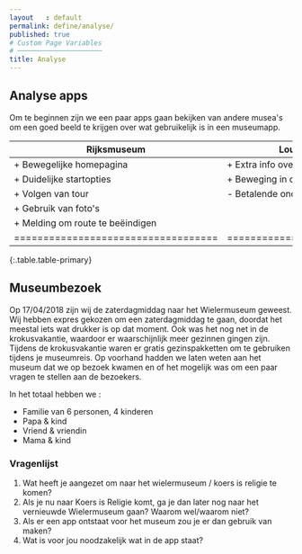 ```yaml
---
layout   : default
permalink: define/analyse/
published: true
# Custom Page Variables
# ─────────────────────
title: Analyse
---
```

## Analyse apps
Om te beginnen zijn we een paar apps gaan bekijken van andere musea's om een goed beeld te krijgen over wat gebruikelijk is in een museumapp.


| Rijksmuseum                       | Louvre museum                |
|-----------------------------------|------------------------------|
| + Bewegelijke homepagina          | + Extra info over omgeving   |
| + Duidelijke startopties          | + Beweging in de app         |
| + Volgen van tour                 | - Betalende onderdelen       |
| + Gebruik van foto's              |                              |
| + Melding om route te beëindigen  |                              |
|===================================|==============================|
{:.table.table-primary}


## Museumbezoek
Op 17/04/2018 zijn wij de zaterdagmiddag naar het Wielermuseum geweest. Wij hebben expres gekozen om een zaterdagmiddag te gaan, doordat het meestal iets wat drukker is op dat moment. Ook was het nog net in de krokusvakantie, waardoor er waarschijnlijk meer gezinnen gingen zijn. Tijdens de krokusvakantie waren er gratis gezinspakketten om te gebruiken tijdens je museumreis. Op voorhand hadden we laten weten aan het museum dat we op bezoek kwamen en of het mogelijk was om een paar vragen te stellen aan de bezoekers. 

In het totaal hebben we :
- Familie van 6 personen, 4 kinderen
- Papa & kind
- Vriend & vriendin
- Mama & kind

### Vragenlijst
1. Wat heeft je aangezet om naar het wielermuseum / koers is religie te komen?
2. Als je nu naar Koers is Religie komt, ga je dan later nog naar het vernieuwde Wielermuseum gaan? Waarom wel/waarom niet?
3. Als er een app ontstaat voor het museum zou je er dan gebruik van maken? 
4. Wat is voor jou noodzakelijk wat in de app staat?